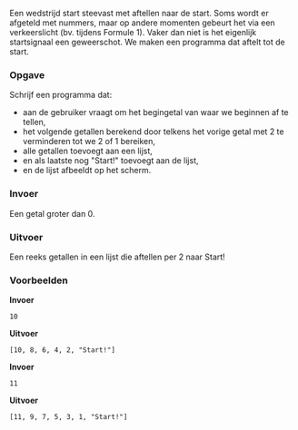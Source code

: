 Een wedstrijd start steevast met aftellen naar de start. Soms wordt er afgeteld met nummers, maar op andere momenten gebeurt het via een verkeerslicht (bv. tijdens Formule 1). Vaker dan niet is het eigenlijk startsignaal een geweerschot. We maken een programma dat aftelt tot de start.

### Opgave

Schrijf een programma dat:
- aan de gebruiker vraagt om het begingetal van waar we beginnen af te tellen,
- het volgende getallen berekend door telkens het vorige getal met 2 te verminderen tot we 2 of 1 bereiken,
- alle getallen toevoegt aan een lijst,
- en als laatste nog "Start!" toevoegt aan de lijst,
- en de lijst afbeeldt op het scherm.

### Invoer

Een getal groter dan 0.

### Uitvoer

Een reeks getallen in een lijst die aftellen per 2 naar Start!

### Voorbeelden

**Invoer**
    
    10

**Uitvoer**
    
    [10, 8, 6, 4, 2, "Start!"]
    
**Invoer**
    
    11

**Uitvoer**
    
    [11, 9, 7, 5, 3, 1, "Start!"]  
   

